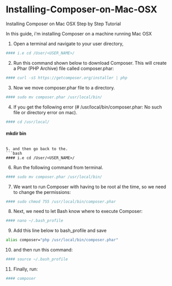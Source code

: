 # Installing-Composer-on-Mac-OSX
Installing Composer on Mac OSX Step by Step Tutorial

In this guide, i'm installing Composer on a machine running Mac OSX

1. Open a terminal and navigate to your user directory, 
```bash
#### i.e cd /User/<USER_NAME>/
```

2. Run this command shown below to download Composer. This will create a Phar (PHP Archive) file called composer.phar:
```bash
#### curl -sS https://getcomposer.org/installer | php
```

3. Now we move composer.phar file to a directory.
```bash
#### sudo mv composer.phar /usr/local/bin/
```

4. If you get the following error (# /usr/local/bin/composer.phar: No such file or directory error on mac).
```bash
#### cd /usr/local/
```
#### mkdir bin
```

5. and then go back to the.
```bash
#### i.e cd /User/<USER_NAME>/
```

6. Run the following command from terminal.
```bash
#### sudo mv composer.phar /usr/local/bin/
```

7. We want to run Composer with having to be root al the time, so we need to change the permissions:
```bash
#### sudo chmod 755 /usr/local/bin/composer.phar
```

8. Next, we need to let Bash know where to execute Composer:
```bash
#### nano ~/.bash_profile
```

9. Add this line below to bash_profile and save
 
```bash
alias composer="php /usr/local/bin/composer.phar"
```

10. and then run this command:
 ```bash
#### source ~/.bash_profile
```
 
11. Finally, run:
```bash
#### composer
```
